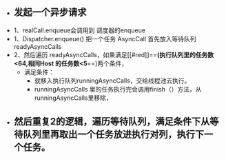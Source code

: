 - ## 发起一个异步请求
- 1、realCall.enqueue会调用到 调度器的enqueue
- 1、Dispatcher.enqueue() 把一个任务 AsyncCall 首先放入等待队列 readyAsyncCalls
- 2、然后遍历 readyAsyncCalls，如果满足[[#red]]==**(执行队列里的任务数<64,相同Host 的任务数<5**==)两个条件，
	- 满足条件：
		- 就移入执行队列runningAsyncCalls，交给线程池去执行。
		- runningAsyncCalls 里的任务执行完会调用finish（）方法，从runningAsyncCalls里移除，
- 然后重复2的逻辑，遍历等待队列，满足条件下从等待队列里再取出一个任务放进执行对列，执行下一个任务。
	-